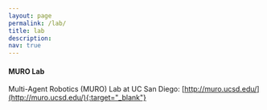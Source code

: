 ```yaml
---
layout: page
permalink: /lab/
title: lab 
description:
nav: true
---
```




#### **MURO Lab**


Multi-Agent Robotics (MURO) Lab at UC San Diego:
[http://muro.ucsd.edu/](http://muro.ucsd.edu/){:target="_blank"}


<p style="margin-bottom:1.6cm"> </p>

